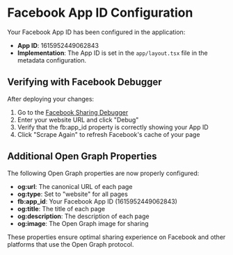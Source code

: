 # Facebook App ID Configuration

Your Facebook App ID has been configured in the application:

- **App ID**: 1615952449062843
- **Implementation**: The App ID is set in the `app/layout.tsx` file in the metadata configuration.

## Verifying with Facebook Debugger

After deploying your changes:

1. Go to the [Facebook Sharing Debugger](https://developers.facebook.com/tools/debug/)
2. Enter your website URL and click "Debug"
3. Verify that the fb:app_id property is correctly showing your App ID
4. Click "Scrape Again" to refresh Facebook's cache of your page

## Additional Open Graph Properties

The following Open Graph properties are now properly configured:

- **og:url**: The canonical URL of each page
- **og:type**: Set to "website" for all pages
- **fb:app_id**: Your Facebook App ID (1615952449062843)
- **og:title**: The title of each page
- **og:description**: The description of each page
- **og:image**: The Open Graph image for sharing

These properties ensure optimal sharing experience on Facebook and other platforms that use the Open Graph protocol.
